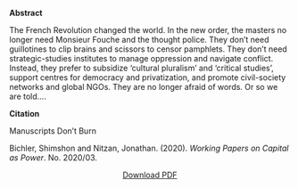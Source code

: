 <b>Abstract</b>

The French Revolution changed the world. In the new order, the masters no longer need Monsieur Fouche and the thought police. They don’t need guillotines to clip brains and scissors to censor pamphlets. They don’t need strategic-studies institutes to manage oppression and navigate conflict. Instead, they prefer to subsidize ‘cultural pluralism’ and ‘critical studies’, support centres for democracy and privatization, and promote civil-society networks and global NGOs. They are no longer afraid of words. Or so we are told…. 

<b>Citation</b>

Manuscripts Don’t Burn

Bichler, Shimshon and Nitzan, Jonathan. (2020). <i>Working Papers on Capital as Power</i>. No. 2020/03. 


<div style="text-align:center">
<a href="https://capitalaspower.com/wp-content/uploads/2020/06/20200600_bn_manuscripts_dont_burn_wpcasp.pdf">Download PDF</a>
</div>



